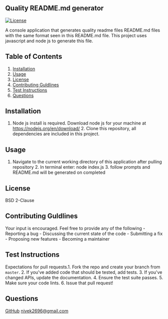 
  ## Quality README.md generator
  [![License](https://img.shields.io/badge/License-BSD%202--Clause-orange.svg)](https://opensource.org/licenses/BSD-2-Clause)

   A console application that generates quality readme files README.md files with the same format seen in this README.md file. This project uses javascript and node js to generate this file.

  ## Table of Contents

  1. [Installation](#Installation)
  2. [Usage](#Usage)
  3. [License](#Liscense)
  4. [Contributing Guldlines](#Contributing-Guldlines)
  5. [Test Instructions](#Test-Instructions)
  6. [Questions](#Questions)


  ## Installation

  1. Node js install is required. Download node js for your machine at https://nodejs.org/en/download/ 2. Clone this repository, all dependencies are included in this project.

  ## Usage

  1. Navigate to the current working directory of this application after pulling repository 2. In terminal enter: node index.js 3. follow prompts and README.md will be generated on completed

  ## License

  BSD 2-Clause

  ## Contributing Guldlines

  Your input is encouraged. Feel free to provide any of the following - Reporting a bug - Discussing the current state of the code - Submitting a fix - Proposing new features - Becoming a maintainer

  ## Test Instructions

  Expectations for pull requests.1. Fork the repo and create your branch from `master`. 2. If you've added code that should be tested, add tests. 3. If you've changed APIs, update the documentation. 4. Ensure the test suite passes. 5. Make sure your code lints. 6. Issue that pull request!

  ## Questions
  
  [GitHub](https://github.com/Softwarescabe)
  nivek2696@gmail.com

  